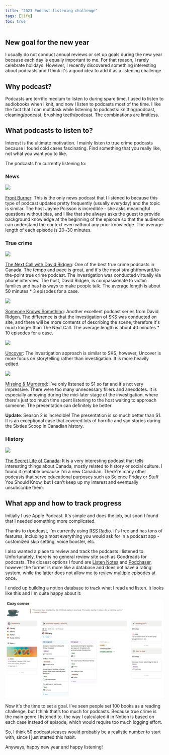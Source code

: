 ```yaml
---
title: "2023 Podcast listening challenge"
tags: [life]
toc: true
---
```



## New goal for the new year

I usually do not conduct annual reviews or set up goals during the new year because each day is equally important to me. For that reason, I rarely celebrate holidays. However, I recently discovered something interesting about podcasts and I think it's a good idea to add it as a listening challenge.

## Why podcast?

Podcasts are terrific medium to listen to during spare time. I used to listen to audiobooks when I knit, and now I listen to podcasts most of the time. I like the fact that I can multitask while listening to podcasts: knitting/podcast, cleaning/podcast, brushing teeth/podcast. The combinations are limitless.

## What podcasts to listen to?

Interest is the ultimate motivation. I mainly listen to true crime podcasts because I found cold cases fascinating. Find something that you really like, not what you want you to like.

The podcasts I'm currently listening to:

### News

<img src="https://www.cbc.ca/radio/podcasts/images/950x950/podcast-template-front-burner-2022.jpg" width="300" length="300">

[Front Burner](https://www.cbc.ca/listen/cbc-podcasts/209-front-burner): This is the only news podcast that I listened to because this type of podcast updates pretty frequently (usually everyday) and the topic is similar. The host Jayme Poisson is incredible - she asks meaningful questions without bias, and I like that she always asks the guest to provide background knowledge at the beginning of the episode so that the audience can understand the context even without any prior knowledge. The average length of each episode is 20~30 minutes.

### True crime

<img src="https://www.cbc.ca/radio/podcasts/images/950x950/thenextcall-podcast-template-lg.jpg" width="300" length="300">

[The Next Call with David Ridgen](https://www.cbc.ca/listen/cbc-podcasts/1018-the-next-call): One of the best true crime podcasts in Canada. The tempo and pace is great, and it's the most straightforward/to-the-point true crime podcast. The investigation was conducted virtually via phone interview. The host, David Ridgen, is compassionate to victim families and has his ways to make people talk. The average length is about 50 minutes * 3 episodes for a case.

<img src="https://www.cbc.ca/radio/podcasts/images/950x950/SKS-podcast-template.jpg" width="300" length="300">

[Someone Knows Something](https://www.cbc.ca/listen/cbc-podcasts/128-someone-knows-something): Another excellent podcast series from David Ridgen. The difference is that the investigation of SKS was conducted on site, and there will be more contents of describing the scene, therefore it's much longer than The Next Call. The average length is about 40 minutes * 10 episodes for a case.

<img src="https://www.cbc.ca/radio/podcasts/images/950x950/podcast-template-uncover-generic.jpg" width="300" length="300">

[Uncover](https://www.cbc.ca/listen/cbc-podcasts/187-uncover): The investigation approach is similar to SKS, however, Uncover is more focus on storytelling rather than investigation. It is more heavily edited.

<img src="https://www.cbc.ca/radio/podcasts/images/950x950/missingandmurdered-podcast-template.jpg" width="300" length="300">

[Missing & Murdered](https://www.cbc.ca/listen/cbc-podcasts/148-missing-murdered-finding-cleo): I’ve only listened to S1 so far and it's not very impressive. There were too many unnecessary fillers and anecdotes. It is especially annoying during the mid-later stage of the investigation, where there's just too much time spent listening to the host waiting to approach someone. The presentation can definitely be better.

**Update**: Season 2 is incredible! The presentation is so much better than S1. It is an exceptional case that covered lots of horrific and sad stories during the Sixties Scoop in Canadian history.

### History

<img src="https://www.cbc.ca/radio/podcasts/images/950x950/sloc-podcast-template-2022.jpg" width="300" length="300">

[The Secret Life of Canada](https://www.cbc.ca/listen/cbc-podcasts/203-the-secret-life-of-canada): It is a very interesting podcast that tells interesting things about Canada, mostly related to history or social culture. I found it relatable because I'm a new Canadian. There're many other podcasts that serve educational purposes such as Science Friday or Stuff You Should Know, but I can't keep up my interest and eventually unsubscribe them.

## What app and how to track progress

Initially I use Apple Podcast. It's simple and does the job, but soon I found that I needed something more complicated.

Thanks to r/podcast, I'm currently using [RSS Radio](https://apps.apple.com/ca/app/podcast-player-rssradio/id386600664). It's free and has tons of features, including almost everything you would ask for in a podcast app - customized skip setting, voice booster, etc.

I also wanted a place to review and track the podcasts I listened to. Unfortunately, there is no general review site such as Goodreads for podcasts. The closest options I found are [Listen Notes](https://www.listennotes.com) and [Podchaser](https://www.podchaser.com), however the former is more like a database and does not have a rating system, while the latter does not allow me to review multiple episodes at once.

I ended up building a notion database to track what I read and listen. It looks like this and I'm quite happy about it:

![podcast_tracker](podcast_tracker.png)

Now it's the time to set a goal. I've seen people set 100 books as a reading challenge, but I think that’s too much for podcasts. Because true crime is the main genre I listened to, the way I calculated it in Notion is based on each case instead of episode, which would require too much logging effort.

So, I think 50 podcasts/cases would probably be a realistic number to start with, since I just started this habit.

Anyways, happy new year and happy listening!